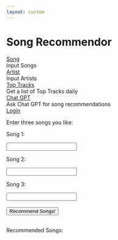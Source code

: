 ```yaml
---
layout: custom
---
```


<style>
  @import url('https://fonts.googleapis.com/css2?family=Dosis&display=swap');
</style>
<html>
<head>
    <title>Song Recommendor</title>
</head>
<link rel="stylesheet" href="./index.min.css" />
<body>
<h1>Song Recommendor</h1>

 <div class="as">
    <div class="tooltip">
      <a href="songrecinput.html" class="a1">Song</a>
      <div class="bottom">Input Songs</div>
    </div>
    <div class="tooltip">
      <a href="artist.html" class="a2">Artist</a>
      <div class="bottom">Input Artists</div>
    </div>
    <div class="tooltip">
      <a href="toptracks.html" class="a4">Top Tracks</a>
      <div class="bottom">Get a list of Top Tracks daily</div>
    </div>
    <div class="tooltip">
      <a href="chatgptapi.html" class="a4">Chat GPT</a>
      <div class="bottom">Ask Chat GPT for song recommendations</div>
    </div>
    <div class="tooltip">
      <a href="login.html" class="a5">Login</a>
    </div>
  </div>

<p>Enter three songs you like:</p>
    <p>Song 1:</p>
    <input type="text" id="song1">
    <p>Song 2:</p>
    <input type="text" id="song2">
    <p>Song 3:</p>
    <input type="text" id="song3">
    <br>
    <br>
    <button onclick="songrec()">Recommend Songs!</button>
    <br>
    <br>
    <p>Recommended Songs:</p>
    <p id="rec"></p>
<!-- Include the JavaScript file -->
<script>
  function songrec() {
    let expression = document.getElementById("song1").value;
    let expression2 = document.getElementById("song2").value;
    let expression3 = document.getElementById("song3").value;
    // backend not deployed yet
    const urlStart = "https://fourWsBackend.tk/api/songrec/all/";
    const url = urlStart + expression + "/" + expression2 + "/" + expression3;
    console.log(url); 
    fetch(url)
      .then(res => res.json())
      .then(data => {
        console.log(data);
        document.getElementById("rec").innerHTML = data.result; 
      })   
      }

</script>
</body>
</html>